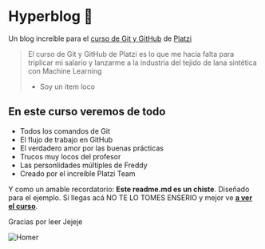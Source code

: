 # Hyperblog 💚
Un blog increíble para el [curso de Git y GitHub](http://platzi.com/cursos/git-github "curso de Git y GitHub") de [Platzi](http://platzi.com "Platzi")
>El curso de Git y GitHub de Platzi es lo que me hacía falta para triplicar mi salario y lanzarme a la industria del tejido de lana sintética con Machine Learning
> - Soy un item loco

## En este curso veremos de todo
* Todos los comandos de Git
* El flujo de trabajo en GitHub
* El verdadero amor por las buenas prácticas
* Trucos muy locos del profesor 
* Las personlidades múltiples de Freddy
* Creado por el increíble Platzi Team

Y como un amable recordatorio: **Este readme.md es un chiste**. Diseñado para el ejemplo. Si llegas acá NO TE LO TOMES ENSERIO y mejor ve [**a ver el curso**](http://platzi.com/cursos/git-github "a ver el curso").

Gracias por leer Jejeje

![Homer](https://i.imgur.com/NgfTxtz.gif "Homer")